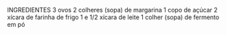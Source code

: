 INGREDIENTES
3 ovos
2 colheres (sopa) de margarina
1 copo de açúcar
2 xícara de farinha de frigo
1 e 1/2 xícara de leite
1 colher (sopa) de fermento em pó

